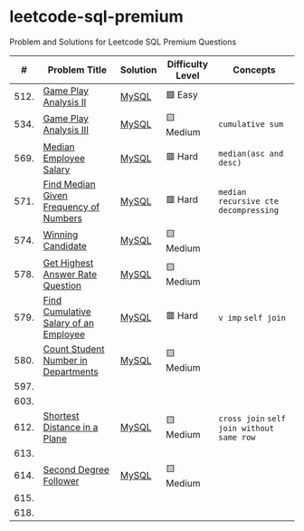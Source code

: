 # leetcode-sql-premium
Problem and Solutions for Leetcode SQL Premium Questions

| #     | Problem Title                                                                                                          | Solution                                                                              | Difficulty Level | Concepts                                    |
| ----- | ---------------------------------------------------------------------------------------------------------------------- | ------------------------------------------------------------------------------------- | ---------------- | ------------------------------------------- |
| 512.  | [Game Play Analysis II](./easy/questions/512.%20Game%20Play%20Analysis%20II.txt)                                       | [MySQL](./easy/solutions/512.%20Game%20Play%20Analysis%20II.sql)                      | 🟩 Easy          |                                             |
| 534.  | [Game Play Analysis III](./medium/questions/534.%20Game%20Play%20Analysis%20III.txt)                                   | [MySQL](./medium/solutions/534.%20Game%20Play%20Analysis%20III.sql)                   | 🟨 Medium        | `cumulative sum`                            |
| 569.  | [Median Employee Salary](./hard/questions/569.%20Median%20Employee%20Salary.txt)                                       | [MySQL](./hard/solutions/569.%20Median%20Employee%20Salary.sql)                       | 🟥 Hard          | `median(asc and desc)`                      |
| 571.  | [Find Median Given Frequency of Numbers](./hard/questions/571.%20Find%20Median%20Given%20Frequency%20of%20Numbers.txt) | [MySQL](./hard/solutions/571.%20Find%20Median%20Given%20Frequency%20of%20Numbers.sql) | 🟥 Hard          | `median` `recursive cte` `decompressing`    |
| 574.  | [Winning Candidate](./medium/questions/574.%20Winning%20Candidate.txt)                                                 | [MySQL](./medium/solutions/574.%20Winning%20Candidate.sql)                            | 🟨 Medium        |                                             |
| 578.  | [Get Highest Answer Rate Question](./medium/questions/578.%20Get%20Highest%20Answer%20Rate%20Question.txt)             | [MySQL](./medium/questions/578.%20Get%20Highest%20Answer%20Rate%20Question.sql)       | 🟨 Medium        |                                             |
| 579.  | [Find Cumulative Salary of an Employee](./hard/questions/579.%20Find%20Cumulative%20Salary%20of%20an%20Employee.txt)   | [MySQL](./hard/solutions/579.%20Find%20Cumulative%20Salary%20of%20an%20Employee.sql)  | 🟥 Hard          | `v imp` `self join`                         |
| 580.  | [Count Student Number in Departments](./medium/questions/580.%20Count%20Student%20Number%20in%20Departments.txt)       | [MySQL](./medium/questions/580.%20Count%20Student%20Number%20in%20Departments.sql)    | 🟨 Medium        |                                             |
| 597.  | 
| 603.  | 
| 612.  | [Shortest Distance in a Plane](./medium/questions/612.%20Shortest%20Distance%20in%20a%20Plane.txt)                     | [MySQL](./medium/questions/612.%20Shortest%20Distance%20in%20a%20Plane.sql)           | 🟨 Medium        | `cross join` `self join without same row`   |
| 613.  |
| 614.  | [Second Degree Follower](./medium/questions/614.%20Second%20Degree%20Follower.txt)                                     | [MySQL](./medium/questions/614.%20Second%20Degree%20Follower.sql)                     | 🟨 Medium        |                                             |
| 615.  |
| 618.  |